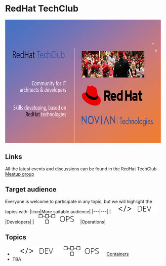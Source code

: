 # RedHat TechClub
<img alt="RedHat TechClub" src="files/logo.png" height="400"/>

## Links
All the latest events and discussions can be found in the RedHat TechClub [Meetup group](https://www.meetup.com/vilnius-innovation-meetup-group/) 

## Target audience
Everyone is welcome to participate in any topic, but we will highlight the topics with:
|Icon|More suitable audience|
|---|---|
|<img alt="dev" src="files/dev.png" height="30"/>|Developers|
|<img alt="ops" src="files/ops.png" height="30"/>|Operations|

## Topics

- <img alt="dev" src="files/dev.png" height="30"/><img alt="ops" src="files/ops.png" height="30"/> [Containers](containers/) 
- TBA

